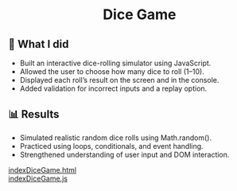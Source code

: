 <div id="user-content-toc"> 
  <ul align="center" style="list-style: none;"> 
    <summary > 
      <h1> Dice Game </h1> 
    </summary> 
  </ul> 
</div>

## 📝 What I did
* Built an interactive dice-rolling simulator using JavaScript.
* Allowed the user to choose how many dice to roll (1–10).
* Displayed each roll’s result on the screen and in the console.
* Added validation for incorrect inputs and a replay option.

## 📊 Results
* Simulated realistic random dice rolls using Math.random().
* Practiced using loops, conditionals, and event handling.
* Strengthened understanding of user input and DOM interaction.

[indexDiceGame.html](indexDiceGame.html)<br/>
[indexDiceGame.js](indexDiceGame.js)
